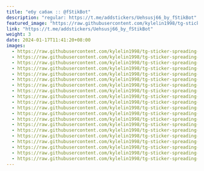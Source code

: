 ```yaml
---
title: "ебу сабак :: @fStikBot"
description: "regular: https://t.me/addstickers/Uehsusj66_by_fStikBot"
featured_image: "https://raw.githubusercontent.com/kylelin1998/tg-sticker-spreading-worldwide-images/main/img/6f80bc4b-5ad1-4bd9-8b9e-ba8255ddd7af.jpg"
link: "https://t.me/addstickers/Uehsusj66_by_fStikBot"
weight: 3
date: 2024-01-17T11:41:20+08:00
images:
  - https://raw.githubusercontent.com/kylelin1998/tg-sticker-spreading-worldwide-images/main/img/6f80bc4b-5ad1-4bd9-8b9e-ba8255ddd7af.jpg
  - https://raw.githubusercontent.com/kylelin1998/tg-sticker-spreading-worldwide-images/main/img/a368e9f4-294c-48e9-b30c-00e6cd710fbc.jpg
  - https://raw.githubusercontent.com/kylelin1998/tg-sticker-spreading-worldwide-images/main/img/87dd38a5-0a96-473a-8eb1-512541ce8abe.jpg
  - https://raw.githubusercontent.com/kylelin1998/tg-sticker-spreading-worldwide-images/main/img/d02c083f-eebd-48f6-bdc5-88f8272dc1b1.jpg
  - https://raw.githubusercontent.com/kylelin1998/tg-sticker-spreading-worldwide-images/main/img/733275a1-8ac5-4348-9f59-b15317cc5b90.jpg
  - https://raw.githubusercontent.com/kylelin1998/tg-sticker-spreading-worldwide-images/main/img/ee2a144d-70ca-4ea1-a4fb-13fb8a2c1574.jpg
  - https://raw.githubusercontent.com/kylelin1998/tg-sticker-spreading-worldwide-images/main/img/29e0c5b9-f86c-41cf-be6d-43457c0536ad.jpg
  - https://raw.githubusercontent.com/kylelin1998/tg-sticker-spreading-worldwide-images/main/img/2345761c-17d8-4045-95bf-60c8f7a1335e.jpg
  - https://raw.githubusercontent.com/kylelin1998/tg-sticker-spreading-worldwide-images/main/img/dd8f2725-c0ef-4f84-ab8b-7329fe087db2.jpg
  - https://raw.githubusercontent.com/kylelin1998/tg-sticker-spreading-worldwide-images/main/img/347d7bc9-5587-48a3-b586-96107bd6d530.jpg
  - https://raw.githubusercontent.com/kylelin1998/tg-sticker-spreading-worldwide-images/main/img/7e6c4b29-f5fc-4efe-82e9-a0306a474736.jpg
  - https://raw.githubusercontent.com/kylelin1998/tg-sticker-spreading-worldwide-images/main/img/282b13bd-0511-465a-a7ce-8a3b5747019c.jpg
  - https://raw.githubusercontent.com/kylelin1998/tg-sticker-spreading-worldwide-images/main/img/4ba2dd2a-66e9-4745-8501-6c4115339755.jpg
  - https://raw.githubusercontent.com/kylelin1998/tg-sticker-spreading-worldwide-images/main/img/2098812b-12bb-4031-a384-e321e61026de.jpg
  - https://raw.githubusercontent.com/kylelin1998/tg-sticker-spreading-worldwide-images/main/img/18803f50-0bcf-4c85-807b-aee87d64b17b.jpg
  - https://raw.githubusercontent.com/kylelin1998/tg-sticker-spreading-worldwide-images/main/img/b6926816-8cc0-4964-8621-4b7b9ba31b98.jpg
  - https://raw.githubusercontent.com/kylelin1998/tg-sticker-spreading-worldwide-images/main/img/2f279542-7811-4fa0-95b3-ef74c613e11d.jpg
  - https://raw.githubusercontent.com/kylelin1998/tg-sticker-spreading-worldwide-images/main/img/41ec3166-95df-4b87-b96e-2a11c51f4cac.jpg
  - https://raw.githubusercontent.com/kylelin1998/tg-sticker-spreading-worldwide-images/main/img/291695e1-8834-49b5-9061-ea82a4017e97.jpg
  - https://raw.githubusercontent.com/kylelin1998/tg-sticker-spreading-worldwide-images/main/img/792199a9-39e2-4e0f-93d1-273405c2ebd2.jpg
---
```

